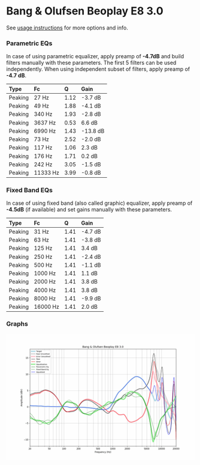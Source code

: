 # Bang & Olufsen Beoplay E8 3.0
See [usage instructions](https://github.com/jaakkopasanen/AutoEq#usage) for more options and info.

### Parametric EQs
In case of using parametric equalizer, apply preamp of **-4.7dB** and build filters manually
with these parameters. The first 5 filters can be used independently.
When using independent subset of filters, apply preamp of **-4.7 dB**.

| Type    | Fc       |    Q | Gain     |
|:--------|:---------|:-----|:---------|
| Peaking | 27 Hz    | 1.12 | -3.7 dB  |
| Peaking | 49 Hz    | 1.88 | -4.1 dB  |
| Peaking | 340 Hz   | 1.93 | -2.8 dB  |
| Peaking | 3637 Hz  | 0.53 | 6.6 dB   |
| Peaking | 6990 Hz  | 1.43 | -13.8 dB |
| Peaking | 73 Hz    | 2.52 | -2.0 dB  |
| Peaking | 117 Hz   | 1.06 | 2.3 dB   |
| Peaking | 176 Hz   | 1.71 | 0.2 dB   |
| Peaking | 242 Hz   | 3.05 | -1.5 dB  |
| Peaking | 11333 Hz | 3.99 | -0.8 dB  |

### Fixed Band EQs
In case of using fixed band (also called graphic) equalizer, apply preamp of **-4.5dB**
(if available) and set gains manually with these parameters.

| Type    | Fc       |    Q | Gain    |
|:--------|:---------|:-----|:--------|
| Peaking | 31 Hz    | 1.41 | -4.7 dB |
| Peaking | 63 Hz    | 1.41 | -3.8 dB |
| Peaking | 125 Hz   | 1.41 | 3.4 dB  |
| Peaking | 250 Hz   | 1.41 | -2.4 dB |
| Peaking | 500 Hz   | 1.41 | -1.1 dB |
| Peaking | 1000 Hz  | 1.41 | 1.1 dB  |
| Peaking | 2000 Hz  | 1.41 | 3.8 dB  |
| Peaking | 4000 Hz  | 1.41 | 3.8 dB  |
| Peaking | 8000 Hz  | 1.41 | -9.9 dB |
| Peaking | 16000 Hz | 1.41 | 2.0 dB  |

### Graphs
![](./Bang%20&%20Olufsen%20Beoplay%20E8%203.0.png)